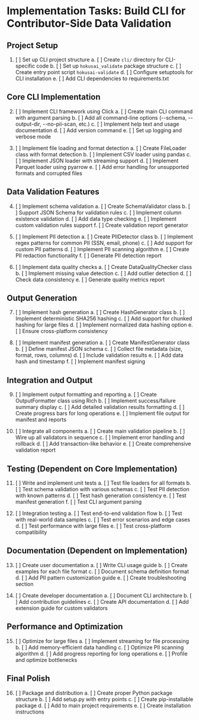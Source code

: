 # Implementation Tasks: Build CLI for Contributor-Side Data Validation

## Project Setup

1. [ ] Set up CLI project structure
   a. [ ] Create `cli/` directory for CLI-specific code
   b. [ ] Set up `hokusai_validate` package structure
   c. [ ] Create entry point script `hokusai-validate`
   d. [ ] Configure setuptools for CLI installation
   e. [ ] Add CLI dependencies to requirements.txt

## Core CLI Implementation

2. [ ] Implement CLI framework using Click
   a. [ ] Create main CLI command with argument parsing
   b. [ ] Add all command-line options (--schema, --output-dir, --no-pii-scan, etc.)
   c. [ ] Implement help text and usage documentation
   d. [ ] Add version command
   e. [ ] Set up logging and verbose mode

3. [ ] Implement file loading and format detection
   a. [ ] Create FileLoader class with format detection
   b. [ ] Implement CSV loader using pandas
   c. [ ] Implement JSON loader with streaming support
   d. [ ] Implement Parquet loader using pyarrow
   e. [ ] Add error handling for unsupported formats and corrupted files

## Data Validation Features

4. [ ] Implement schema validation
   a. [ ] Create SchemaValidator class
   b. [ ] Support JSON Schema for validation rules
   c. [ ] Implement column existence validation
   d. [ ] Add data type checking
   e. [ ] Implement custom validation rules support
   f. [ ] Create validation report generator

5. [ ] Implement PII detection
   a. [ ] Create PIIDetector class
   b. [ ] Implement regex patterns for common PII (SSN, email, phone)
   c. [ ] Add support for custom PII patterns
   d. [ ] Implement PII scanning algorithm
   e. [ ] Create PII redaction functionality
   f. [ ] Generate PII detection report

6. [ ] Implement data quality checks
   a. [ ] Create DataQualityChecker class
   b. [ ] Implement missing value detection
   c. [ ] Add outlier detection
   d. [ ] Check data consistency
   e. [ ] Generate quality metrics report

## Output Generation

7. [ ] Implement hash generation
   a. [ ] Create HashGenerator class
   b. [ ] Implement deterministic SHA256 hashing
   c. [ ] Add support for chunked hashing for large files
   d. [ ] Implement normalized data hashing option
   e. [ ] Ensure cross-platform consistency

8. [ ] Implement manifest generation
   a. [ ] Create ManifestGenerator class
   b. [ ] Define manifest JSON schema
   c. [ ] Collect file metadata (size, format, rows, columns)
   d. [ ] Include validation results
   e. [ ] Add data hash and timestamp
   f. [ ] Implement manifest signing

## Integration and Output

9. [ ] Implement output formatting and reporting
   a. [ ] Create OutputFormatter class using Rich
   b. [ ] Implement success/failure summary display
   c. [ ] Add detailed validation results formatting
   d. [ ] Create progress bars for long operations
   e. [ ] Implement file output for manifest and reports

10. [ ] Integrate all components
    a. [ ] Create main validation pipeline
    b. [ ] Wire up all validators in sequence
    c. [ ] Implement error handling and rollback
    d. [ ] Add transaction-like behavior
    e. [ ] Create comprehensive validation report

## Testing (Dependent on Core Implementation)

11. [ ] Write and implement unit tests
    a. [ ] Test file loaders for all formats
    b. [ ] Test schema validation with various schemas
    c. [ ] Test PII detection with known patterns
    d. [ ] Test hash generation consistency
    e. [ ] Test manifest generation
    f. [ ] Test CLI argument parsing

12. [ ] Integration testing
    a. [ ] Test end-to-end validation flow
    b. [ ] Test with real-world data samples
    c. [ ] Test error scenarios and edge cases
    d. [ ] Test performance with large files
    e. [ ] Test cross-platform compatibility

## Documentation (Dependent on Implementation)

13. [ ] Create user documentation
    a. [ ] Write CLI usage guide
    b. [ ] Create examples for each file format
    c. [ ] Document schema definition format
    d. [ ] Add PII pattern customization guide
    e. [ ] Create troubleshooting section

14. [ ] Create developer documentation
    a. [ ] Document CLI architecture
    b. [ ] Add contribution guidelines
    c. [ ] Create API documentation
    d. [ ] Add extension guide for custom validators

## Performance and Optimization

15. [ ] Optimize for large files
    a. [ ] Implement streaming for file processing
    b. [ ] Add memory-efficient data handling
    c. [ ] Optimize PII scanning algorithm
    d. [ ] Add progress reporting for long operations
    e. [ ] Profile and optimize bottlenecks

## Final Polish

16. [ ] Package and distribution
    a. [ ] Create proper Python package structure
    b. [ ] Add setup.py with entry points
    c. [ ] Create pip-installable package
    d. [ ] Add to main project requirements
    e. [ ] Create installation instructions
